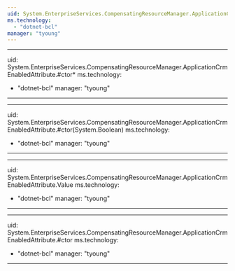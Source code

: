 ```yaml
---
uid: System.EnterpriseServices.CompensatingResourceManager.ApplicationCrmEnabledAttribute
ms.technology: 
  - "dotnet-bcl"
manager: "tyoung"
---
```


---
uid: System.EnterpriseServices.CompensatingResourceManager.ApplicationCrmEnabledAttribute.#ctor*
ms.technology: 
  - "dotnet-bcl"
manager: "tyoung"
---

---
uid: System.EnterpriseServices.CompensatingResourceManager.ApplicationCrmEnabledAttribute.#ctor(System.Boolean)
ms.technology: 
  - "dotnet-bcl"
manager: "tyoung"
---

---
uid: System.EnterpriseServices.CompensatingResourceManager.ApplicationCrmEnabledAttribute.Value
ms.technology: 
  - "dotnet-bcl"
manager: "tyoung"
---

---
uid: System.EnterpriseServices.CompensatingResourceManager.ApplicationCrmEnabledAttribute.#ctor
ms.technology: 
  - "dotnet-bcl"
manager: "tyoung"
---
